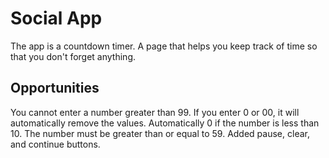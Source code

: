 # Social App

The app is a countdown timer. A page that helps you keep track of time so that you don't forget anything.

## Opportunities

You cannot enter a number greater than 99. If you enter 0 or 00, it will automatically remove the values. Automatically 0 if the number is less than 10. The number must be greater than or equal to 59. Added pause, clear, and continue buttons.
